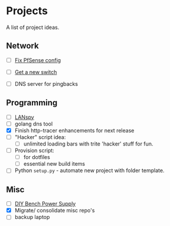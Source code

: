 # Projects

A list of project ideas.

## Network

- [ ] [Fix PfSense config](fix-pfsense-config)
- [ ] [Get a new switch](new-switch)
- [ ] DNS server for pingbacks


## Programming

- [ ] [LANspy](LANspy)
- [ ] golang dns tool
- [X] Finish http-tracer enhancements for next release
- [ ] "Hacker" script idea:
  - [ ] unlimited loading bars with trite 'hacker' stuff for fun.
- [ ] Provision script:
  - [ ] for dotfiles 
  - [ ] essential new build items
- [ ] Python `setup.py` - automate new project with folder template.

## Misc

- [ ] [DIY Bench Power Supply](diy-bench-psu)
- [X] Migrate/ consolidate misc repo's
- [ ] backup laptop
